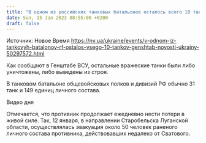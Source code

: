 ```yaml
---
title: "В одном из российских танковых батальонов осталось всего 10 танков и 30 солдат — Генштаб"
date: Sun, 15 Jan 2023 08:55:00 +0200
draft: false
---
```

Источник: Новое Время https://nv.ua/ukraine/events/v-odnom-iz-tankovyh-batalonov-rf-ostalos-vsego-10-tankov-genshtab-novosti-ukrainy-50297572.html


Как сообщают в Генштабе ВСУ, остальные вражеские танки были либо уничтожены, либо выведены из строя.

В танковом батальоне общевойсковых полков и дивизий РФ обычно 31 танк и 149 единиц личного состава.

 Видео дня   

Отмечается, что противник продолжает ежедневно нести потери в живой силе. Так, 12 января, в направлении Старобельска Луганской области, осуществлялась эвакуация около 50 человек раненого личного состава противника, действовавших недалеко от Сватового.
